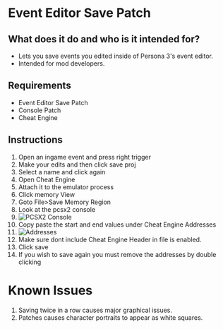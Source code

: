 # Event Editor Save Patch
## What does it do and who is it intended for?
- Lets you save events you edited inside of Persona 3's event editor.
- Intended for mod developers.
## Requirements
- Event Editor Save Patch
- Console Patch
- Cheat Engine
## Instructions
1. Open an ingame event and press right trigger
2. Make your edits and then click save proj
3. Select a name and click again
4. Open Cheat Engine
5. Attach it to the emulator process
6. Click memory View
7. Goto File>Save Memory Region
8. Look at the pcsx2 console 
9. ![PCSX2 Console](https://files.gamebanana.com/bitpit/help1.png "PCSX2 Console")
10. Copy paste the start and end values under Cheat Engine Addresses
11. ![Addresses](https://files.gamebanana.com/bitpit/help2_45bda.png "Addresses")
12. Make sure dont include Cheat Engine Header in file is enabled.
13. Click save
14. If you wish to save again you must remove the addresses by double clicking
# Known Issues
1. Saving twice in a row causes major graphical issues.
2. Patches causes character portraits to appear as white squares.

